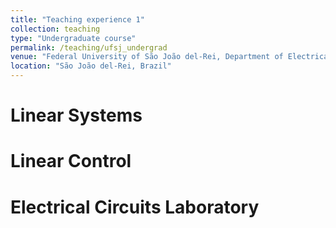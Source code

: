 ```yaml
---
title: "Teaching experience 1"
collection: teaching
type: "Undergraduate course"
permalink: /teaching/ufsj_undergrad
venue: "Federal University of São João del-Rei, Department of Electrical Engineering"
location: "São João del-Rei, Brazil"
---
```



Linear Systems
======

Linear Control
======

Electrical Circuits Laboratory
======

